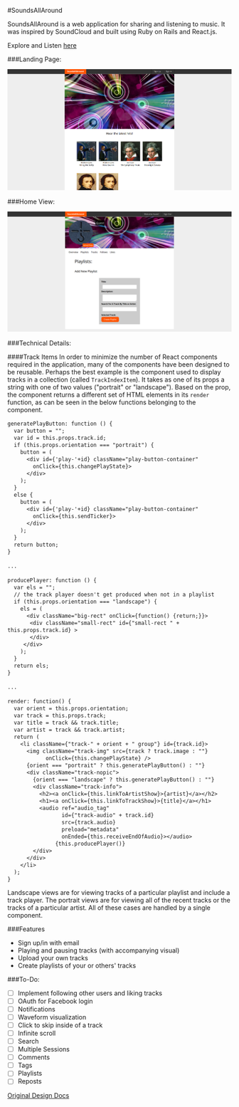 #SoundsAllAround

SoundsAllAround is a web application for sharing and listening to music. It was
 inspired by SoundCloud and built using Ruby on Rails and React.js.

Explore and Listen [here](http://www.soundsallaround.space/)

###Landing Page:

![landing]

###Home View:

![userhome]

###Technical Details:

####Track Items
In order to minimize the number of React components required in the application,
 many of the components have been designed to be reusable. Perhaps the best example
 is the component used to display tracks in a collection (called `TrackIndexItem`).
 It takes as one of its props a string with one of two values ("portrait" or "landscape").
 Based on the prop, the component returns a different set of HTML elements in its
 `render` function, as can be seen in the below functions belonging to the component.

```
generatePlayButton: function () {
  var button = "";
  var id = this.props.track.id;
  if (this.props.orientation === "portrait") {
    button = (
      <div id={'play-'+id} className="play-button-container"
        onClick={this.changePlayState}>
      </div>
    );
  }
  else {
    button = (
      <div id={'play-'+id} className="play-button-container"
        onClick={this.sendTicker}>
      </div>
    );
  }
  return button;
}

...

producePlayer: function () {
  var els = "";
  // the track player doesn't get produced when not in a playlist
  if (this.props.orientation === "landscape") {
    els = (
      <div className="big-rect" onClick={function() {return;}}>
       <div className="small-rect" id={"small-rect " + this.props.track.id} >
       </div>
     </div>
    );
  }
  return els;
}

...

render: function() {
  var orient = this.props.orientation;
  var track = this.props.track;
  var title = track && track.title;
  var artist = track && track.artist;
  return (
    <li className={"track-" + orient + " group"} id={track.id}>
      <img className="track-img" src={track ? track.image : ""}
            onClick={this.changePlayState} />
      {orient === "portrait" ? this.generatePlayButton() : ""}
      <div className="track-nopic">
        {orient === "landscape" ? this.generatePlayButton() : ""}
        <div className="track-info">
          <h2><a onClick={this.linkToArtistShow}>{artist}</a></h2>
          <h1><a onClick={this.linkToTrackShow}>{title}</a></h1>
          <audio ref="audio_tag"
                 id={"track-audio" + track.id}
                 src={track.audio}
                 preload="metadata"
                 onEnded={this.receiveEndOfAudio}></audio>
               {this.producePlayer()}
        </div>
      </div>
    </li>
  );
}
```

Landscape views are for viewing tracks of a particular playlist and include a track
 player. The portrait views are for viewing all of the recent tracks or the tracks
 of a particular artist. All of these cases are handled by a single component.  


###Features
* Sign up/in with email
* Playing and pausing tracks (with accompanying visual)
* Upload your own tracks
* Create playlists of your or others' tracks

###To-Do:
* [ ] Implement following other users and liking tracks
* [ ] OAuth for Facebook login
* [ ] Notifications
* [ ] Waveform visualization
* [ ] Click to skip inside of a track
* [ ] Infinite scroll
* [ ] Search
* [ ] Multiple Sessions
* [ ] Comments
* [ ] Tags
* [ ] Playlists
* [ ] Reposts

[Original Design Docs](./docs/README.md)

[landing]: ./docs/images/landing.png
[userhome]: ./docs/images/userhome.png
